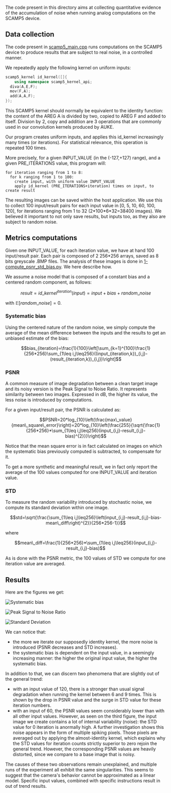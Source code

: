 The code present in this directory aims at collecting quantitative evidence of the accumulation of noise when running analog computations on the SCAMP5 device.

## Data collection
The code present in [scamp5_main.cpp](./scamp5_main.cpp) runs computations on the SCAMP5 device to produce results that are subject to real noise, in a controlled manner.

We repeatedly apply the following kernel on uniform inputs:
```cpp
scamp5_kernel id_kernel([]{
    using namespace scamp5_kernel_api;
  diva(A,E,F);
  mov(F,A);
  add(A,A,F);
});
```
This SCAMP5 kernel should normally be equivalent to the identity function: the content of the AREG A is divided by two, copied to AREG F and added to itself. Division by 2, copy and addition are 3 operations that are commonly used in our convolution kernels produced by AUKE.

Our program creates uniform inputs, and applies this id_kernel increasingly many times (or iterations). For statistical relevance, this operation is repeated 100 times.

More precisely, for a given INPUT_VALUE (in the (-127,+127) range), and a given PRE_ITERATIONS value, this program will:
```
for iteration ranging from 1 to 8:
  for k ranging from 1 to 100:
    create input, with uniform value INPUT_VALUE
    apply id_kernel (PRE_ITERATIONS+iteration) times on input, to create result
```

The resulting images can be saved within the host application. We use this to collect 100 input/result pairs for each input value in [0, 5, 10, 60, 100, 120], for iterations ranging from 1 to 32 (2\*100\*6\*32=38400 images). We believed it important to not only save results, but inputs too, as they also are subject to random noise.

## Metrics computations
Given one INPUT_VALUE, for each iteration value, we have at hand 100 input/result pair. Each pair is composed of 2 256\*256 arrays, saved as 8 bits greyscale .BMP files. The analysis of these images is done in [1-compute_psnr_std_bias.py](./1-compute_psnr_std_bias.py). We here describe how.

We assume a noise model that is composed of a constant bias and a centered random component, as follows:
```math
result = id\_kernel^{iteration}(input) = input + bias + random\_noise
```
with $`\mathbb{E}[random\_noise]=0`$.

### Systematic bias
Using the centered nature of the random noise, we simply compute the average of the mean difference between the inputs and the results to get an unbiased estimate of the bias:
```math
bias_{iteration}=\frac{1}{100}\left[\sum_{k=1}^{100}\frac{1}{256*256}\sum_{1\leq i,j\leq256}((input_{iteration,k})_{i,j}-(result_{iteration,k})_{i,j})\right]
```

### PSNR
A common measure of image degradation between a clean target image and its noisy version is the Peak Signal to Noise Ratio. It represents similarity between two images. Expressed in dB, the higher its value, the less noise is introduced by computations.

For a given input/result pair, the PSNR is calculated as:
```math
PSNR=20*log_{10}\left(\frac{max\_value}{mean\_square\_error}\right)=20*log_{10}\left(\frac{255}{\sqrt{\frac{1}{256*256}*\sum_{1\leq i,j\leq256}(input_{i,j}-result_{i,j}-bias)^{2}}}\right)
```

Notice that the mean square error is in fact calculated on images on which the systematic bias previously computed is subtracted, to compensate for it.

To get a more synthetic and meaningful result, we in fact only report the average of the 100 values computed for one INPUT_VALUE and iteration value.

### STD
To measure the random variability introduced by stochastic noise, we compute its standard deviation within one image.
```math
std=\sqrt{\frac{\sum_{1\leq i,j\leq256}\left(input_{i,j}-result_{i,j}-bias-mean\_diff\right)^{2}}{256*256-1}}
```
where
```math
mean\_diff=\frac{1}{256*256}*\sum_{1\leq i,j\leq256}(input_{i,j}-result_{i,j}-bias)
```
As is done with the PSNR metric, the 100 values of STD we compute for one iteration value are averaged.

## Results
Here are the figures we get:

![Systematic bias](https://gitlab.doc.ic.ac.uk/bag1418/cnns-on-fpsps/raw/assets/assets/figure_bias.png?inline=false)

![Peak Signal to Noise Ratio](https://gitlab.doc.ic.ac.uk/bag1418/cnns-on-fpsps/raw/assets/assets/figure_psnr.png?inline=false)

![Standard Deviation](https://gitlab.doc.ic.ac.uk/bag1418/cnns-on-fpsps/raw/assets/assets/figure_std.png?inline=false)

We can notice that:
* the more we iterate our supposedly identity kernel, the more noise is introduced (PSNR decreases and STD increases).
* the systematic bias is dependent on the input value, in a seemingly increasing manner: the higher the original input value, the higher the systematic bias.


In addition to that, we can discern two phenomena that are slightly out of the general trend:
* with an input value of 120, there is a stronger than usual signal degradation when running the kernel between 6 and 9 times. This is shown by the drop in PSNR value and the surge in STD value for these iteration numbers.
* with an input of 60, the PSNR values seem considerably lower than with all other input values. However, as seen on the third figure, the input image we create contains a lot of internal variability (noise): the STD value for 0 iteration is anormally high. A further investigation shows this noise appears in the form of multiple spiking pixels. Those pixels are averaged out by applying the almost-identity kernel, which explains why the STD values for iteration counts strictly superior to zero rejoin the general trend. However, the corresponding PSNR values are heavily distorted, since we compare to a base image that is noisy.

The causes of these two observations remain unexplained, and multiple runs of the experiment all exhibit the same singularities. This seems to suggest that the camera's behavior cannot be approximated as a linear model. Specific input values, combined with specific instructions result in out of trend results.
 



